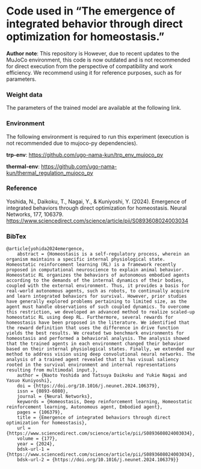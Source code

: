 # Code used in “The emergence of integrated behavior through direct optimization for homeostasis.”

**Author note**: This repository is
However, due to recent updates to the MuJoCo environment, this code is now outdated and is not recommended for direct execution from the perspective of compatibility and work efficiency. We recommend using it for reference purposes, such as for parameters.

### Weight data
The parameters of the trained model are available at the following link.

### Environment

The following environment is required to run this experiment (execution is not recommended due to mujoco-py dependencies).

**trp-env**: https://github.com/ugo-nama-kun/trp_env_mujoco_py

**thermal-env**:  https://github.com/ugo-nama-kun/thermal_regulation_mujoco_py

### Reference
Yoshida, N., Daikoku, T., Nagai, Y., & Kuniyoshi, Y. (2024). Emergence of integrated behaviors through direct optimization for homeostasis. Neural Networks, 177, 106379.
https://www.sciencedirect.com/science/article/pii/S0893608024003034


### BibTex
```text
@article{yohida2024emergence,
	abstract = {Homeostasis is a self-regulatory process, wherein an organism maintains a specific internal physiological state. Homeostatic reinforcement learning (RL) is a framework recently proposed in computational neuroscience to explain animal behavior. Homeostatic RL organizes the behaviors of autonomous embodied agents according to the demands of the internal dynamics of their bodies, coupled with the external environment. Thus, it provides a basis for real-world autonomous agents, such as robots, to continually acquire and learn integrated behaviors for survival. However, prior studies have generally explored problems pertaining to limited size, as the agent must handle observations of such coupled dynamics. To overcome this restriction, we developed an advanced method to realize scaled-up homeostatic RL using deep RL. Furthermore, several rewards for homeostasis have been proposed in the literature. We identified that the reward definition that uses the difference in drive function yields the best results. We created two benchmark environments for homeostasis and performed a behavioral analysis. The analysis showed that the trained agents in each environment changed their behavior based on their internal physiological states. Finally, we extended our method to address vision using deep convolutional neural networks. The analysis of a trained agent revealed that it has visual saliency rooted in the survival environment and internal representations resulting from multimodal input.},
	author = {Naoto Yoshida and Tatsuya Daikoku and Yukie Nagai and Yasuo Kuniyoshi},
	doi = {https://doi.org/10.1016/j.neunet.2024.106379},
	issn = {0893-6080},
	journal = {Neural Networks},
	keywords = {Homeostasis, Deep reinforcement learning, Homeostatic reinforcement learning, Autonomous agent, Embodied agent},
	pages = {106379},
	title = {Emergence of integrated behaviors through direct optimization for homeostasis},
	url = {https://www.sciencedirect.com/science/article/pii/S0893608024003034},
	volume = {177},
	year = {2024},
	bdsk-url-1 = {https://www.sciencedirect.com/science/article/pii/S0893608024003034},
	bdsk-url-2 = {https://doi.org/10.1016/j.neunet.2024.106379}}
```
